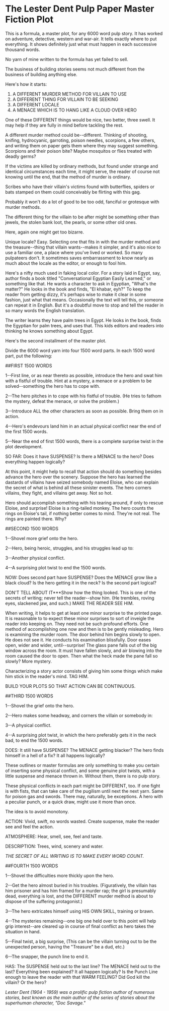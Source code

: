 # The Lester Dent Pulp Paper Master Fiction Plot

This is a formula, a master plot, for any 6000 word pulp story. It has worked on adventure, detective, western and war-air. It tells exactly where to put everything. It shows definitely just what must happen in each successive thousand words.

No yarn of mine written to the formula has yet failed to sell.

The business of building stories seems not much different from the business of building anything else.

Here's how it starts:

1. A DIFFERENT MURDER METHOD FOR VILLAIN TO USE
2. A DIFFERENT THING FOR VILLAIN TO BE SEEKING
3. A DIFFERENT LOCALE
4. A MENACE WHICH IS TO HANG LIKE A CLOUD OVER HERO

One of these DIFFERENT things would be nice, two better, three swell. It may help if they are fully in mind before tackling the rest.

A different murder method could be--different. Thinking of shooting, knifing, hydrocyanic, garroting, poison needles, scorpions, a few others, and writing them on paper gets them where they may suggest something. Scorpions and their poison bite? Maybe mosquitos or flies treated with deadly germs?

If the victims are killed by ordinary methods, but found under strange and identical circumstances each time, it might serve, the reader of course not knowing until the end, that the method of murder is ordinary. 

Scribes who have their villain's victims found with butterflies, spiders or bats stamped on them could conceivably be flirting with this gag.

Probably it won't do a lot of good to be too odd, fanciful or grotesque with murder methods.

The different thing for the villain to be after might be something other than jewels, the stolen bank loot, the pearls, or some other old ones.

Here, again one might get too bizarre.

Unique locale? Easy. Selecting one that fits in with the murder method and the treasure--thing that villain wants--makes it simpler, and it's 
also nice to use a familiar one, a place where you've lived or worked. So many pulpateers don't. It sometimes saves embarrassment to know nearly as much about the locale as the editor, or enough to fool him.

Here's a nifty much used in faking local color. For a story laid in Egypt, say, author finds a book titled "Conversational Egyptian Easily Learned," or something like that. He wants a character to ask in Egyptian, "What's the matter?" He looks in the book and finds, "El khabar, eyh?" To keep the reader from getting dizzy, it's perhaps wise to make it clear in some fashion, just what that means. Occasionally the text will tell this, or someone can repeat it in English. But it's a doubtful move to stop and tell the reader in so many words the English translation.

The writer learns they have palm trees in Egypt. He looks in the book, finds the Egyptian for palm trees, and uses that. This kids editors and readers into thinking he knows something about Egypt.

Here's the second installment of the master plot. 

Divide the 6000 word yarn into four 1500 word parts. In each 1500 word part, put the following:


##FIRST 1500 WORDS

1--First line, or as near thereto as possible, introduce the hero and swat him with a fistful of trouble. Hint at a mystery, a menace or a problem to be solved--something the hero has to cope with.

2--The hero pitches in to cope with his fistful of trouble. (He tries to fathom the mystery, defeat the menace, or solve the problem.)

3--Introduce ALL the other characters as soon as possible. Bring them on in action.

4--Hero's endevours land him in an actual physical conflict near the end of the first 1500 words.

5--Near the end of first 1500 words, there is a complete surprise twist in the plot development.

SO FAR: Does it have SUSPENSE? 
Is there a MENACE to the hero?
Does everything happen logically?

At this point, it might help to recall that action should do something besides advance the hero over the scenery. Suppose the hero has learned the dastards of villains have seized somebody named Eloise, who can explain the secret of what is behind all these sinister events. The hero corners villains, they fight, and villains get away. Not so hot.

Hero should accomplish something with his tearing around, if only to rescue Eloise, and surprise! Eloise is a ring-tailed monkey. The hero counts the rings on Eloise's tail, if nothing better comes to mind.
They're not real. The rings are painted there. Why?


##SECOND 1500 WORDS

1--Shovel more grief onto the hero.

2--Hero, being heroic, struggles, and his struggles lead up to:

3--Another physical conflict.

4--A surprising plot twist to end the 1500 words.

NOW: Does second part have SUSPENSE?
Does the MENACE grow like a black cloud?
Is the hero getting it in the neck?
Is the second part logical?

DON'T TELL ABOUT IT***Show how the thing looked. This is one of the secrets of writing; never tell the reader--show him. (He trembles, roving eyes, slackened jaw, and such.) MAKE THE READER SEE HIM.

When writing, it helps to get at least one minor surprise to the printed page. It is reasonable to to expect these minor surprises to sort of  inveigle the reader into keeping on. They need not be such profound efforts. One method of accomplishing one now and then is to be gently misleading. Hero is examining the murder room. The door behind him begins slowly to open. He does not see it. He conducts his examination blissfully. Door eases open, wider and wider, until--surprise! The glass pane falls out of the big window across the room. It must have fallen slowly, and air blowing into the room caused the door to open. Then what the heck made the pane fall so slowly? More mystery.

Characterizing a story actor consists of giving him some things which make him stick in the reader's mind. TAG HIM. 

BUILD YOUR PLOTS SO THAT ACTION CAN BE CONTINUOUS.


##THIRD 1500 WORDS

1--Shovel the grief onto the hero.

2--Hero makes some headway, and corners the villain or somebody in:

3--A physical conflict.

4--A surprising plot twist, in which the hero preferably gets it in the neck bad, to end the 1500 words.

DOES: It still have SUSPENSE?
The MENACE getting blacker?
The hero finds himself in a hell of a fix?
It all happens logically?

These outlines or master formulas are only something to make you certain of inserting some physical conflict, and some genuine plot twists, with a little suspense and menace thrown in. Without them, there is no pulp story.

These physical conflicts in each part might be DIFFERENT, too. If one fight is with fists, that can take care of the pugilism until next the next yarn. Same for poison gas and swords. There may, naturally, be exceptions. A hero with a peculiar punch, or a quick draw, might use it more than once.

The idea is to avoid monotony.

ACTION:
Vivid, swift, no words wasted. Create suspense, make the reader see and feel the action.

ATMOSPHERE:
Hear, smell, see, feel and taste.

DESCRIPTION:
Trees, wind, scenery and water.

*THE SECRET OF ALL WRITING IS TO MAKE EVERY WORD COUNT.*


##FOURTH 1500 WORDS

1--Shovel the difficulties more thickly upon the hero.

2--Get the hero almost buried in his troubles. (Figuratively, the villain has him prisoner and has him framed for a murder rap; the girl is presumably dead, everything is lost, and the DIFFERENT murder method is about to dispose of the suffering protagonist.)

3--The hero extricates himself using HIS OWN SKILL, training or brawn.

4--The mysteries remaining--one big one held over to this point will help grip interest--are cleared up in course of final conflict as hero takes 
the situation in hand.

5--Final twist, a big surprise, (This can be the villain turning out to be the unexpected person, having the "Treasure" be a dud, etc.)

6--The snapper, the punch line to end it.

HAS: The SUSPENSE held out to the last line?
The MENACE held out to the last?
Everything been explained?
It all happen logically?
Is the Punch Line enough to leave the reader with that WARM FEELING?
Did God kill the villain? Or the hero?

*Lester Dent (1904 - 1959) was a prolific pulp fiction author of numerous stories, best known as the main author of the series of stories about the superhuman character, "Doc Savage."*

